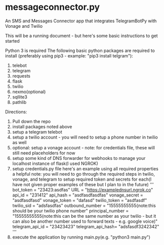 # messageconnector.py
An SMS and Messages Connector app that integrates TelegramBotPy with Vonage and Twilio

This will be a running document - but here's some basic instructions to get started

Python 3 is required
The following basic python packages are required to install (preferably using pip3 - example: "pip3 install telgram"):

1. telebot
2. telegram
3. requests
4. flask
5. twilio
6. nexmo(optional)
7. sqllite3
8. pathlib

Directions:
1. Pull down the repo
2. install packages noted above
3. setup a telegram telebot
4. setup a twilio account - you will need to setup a phone number in twilio as well
5. optional: setup a vonage account - note: for credentials file, these will still need placeholders for now
6. setup some kind of DNS forwarder for webhooks to manage your localhost instance of flask(I used NGROK)
7. setup credentials.py file
  here's an example using all required properties
  a helpful note: you will need to go through the required steps in twilio, vonage, and telegram to setup required token and secrets for each(I have not given proper examples of these but I plan to in the future)
  '''
  bot_token = "23423:asdfas"
  URL = "https://examplednsurl.ngrok.co"
  api_id = "231412"
  api_hash = "asdfasdfasdfas"
  vonage_secret = "asdfasdfasd"
  vonage_token = "dafasd"
  twilio_token = "asdfasdf"
  twilio_sid = "adsfasdfas"
  outbound_number = "15555555555{note:this should be your twilio phone number"
  principal_number = "15555555555(note:this can be the same number as your twilio - but it can also be another number used to forward texts - e.g. google voice)"
  telegram_api_id = "23423423"
  telegram_api_hash= "adsfasdf3242342"
  '''
8. execute the application by running main.py(e.g. "python3 main.py")
